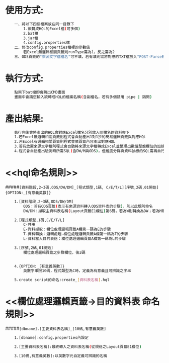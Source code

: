 # 使用方式:
```sh
	一、將以下四個檔案放在同一目錄下
		1.欲轉成HQL的Excel檔(可多個)
		2.bat檔
		3.jar檔
		4.config.properties檔
	二、修改config.properties檔裡的參數值
		若Excel無邏輯相關頁籤則runType需為1，反之需為2
	三、ODS頁籤的"來源文字檔檔名"可不填，若有填則需將對應的TXT檔放入"POST-ParseExcel2HQL/TableLayout/SourceFile/"目錄下

```

# 執行方式:
```sh
	點兩下bat檔即會跳出CMD畫面
	畫面中會請您輸入欲轉成HQL的檔案名稱(含副檔名，若有多個請用 pipe | 隔開)
```

# 產出結果:
```sh
	執行完後會將產出的HQL會對應Excel檔名分別放入同檔名的資料夾下
	1.若Excel無邏輯相關頁籤則程式會自動產出1對1抄的簡易邏輯頁籤與對應HQL
	2.若Excel有邏輯相關頁籤則程式會依頁籤內容產出對應HQL
	3.若有放置來源文字檔則程式會自動將來源文字檔轉成Excel並整理出數值型態欄位的加總值,另會再判斷NotNull欄位是否有Null值，若有則報錯
	4.程式會自動產出驗測時所需SQL(含DW/M與ODS)，但維度分群與資料抽樣的SQL需再自行調整
```


# <<hql命名規則>>

#####`[資料階段,2~3碼,ODS/DW/DM]_[程式類型,1碼, C/E/T/L][序號,2碼,01開始]{OPTION:_[有意義英數]}`

```sh
	1.[資料階段,2~3碼,ODS/DW/DM]
		ODS：若有ODS頁籤(表示有來源資料轉入ODS資料表的步驟)，則以此規則命名
		DW/DM：擷取主資料表名稱(Layout頁籤E1欄位)第6碼，若為W則轉換為DW；若為M則轉換為DM

	2.[程式類型,1碼,C/E/T/L]
		C-共用
		E-資料擷取：欄位處理邏輯頁籤A欄第一碼為E的步驟
		T-資料轉換：邏輯處理→欄位處理邏輯頁籤A欄第一碼為T的步驟
		L-資料塞入目的表格：欄位處理邏輯頁籤A欄第一碼為L的步驟

	3.[序號,2碼,01開始]
		欄位處理邏輯頁籤之步驟欄位，後2碼

	
	4.{OPTION:_[有意義英數]}
		英數字串限10碼，程式類型為C時，定義為有意義且可辨識之字串

	5.create script的命名:create_[資料表名稱].hql
```


# <<欄位處理邏輯頁籤→目的資料表 命名規則>>

#####`[dbname].[主要資料表名稱]_[10碼,有意義英數]`

```sh
	1.[dbname]:config.properties內設定

	2.[主要資料表名稱]:最終轉入之資料表名稱(從規格之Layout頁籤E1欄位)

	3.[10碼,有意義英數]:以英數字元自定義可辨識的名稱
```